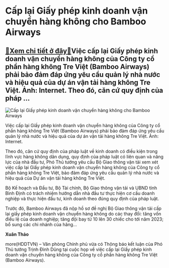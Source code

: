 Cấp lại Giấy phép kinh doanh vận chuyển hàng không cho Bamboo Airways
=====================================================================

[:gift:Xem chi tiết ở đây:gift:](https://hddtvn.com/cap-lai-giay-phep-kinh-doanh-van-chuyen-hang-khong-cho-bamboo-airways/)Việc cấp lại Giấy phép kinh doanh vận chuyển hàng không của Công ty cổ phần hàng không Tre Việt (Bamboo Airways) phải bảo đảm đáp ứng yêu cầu quản lý nhà nước và hiệu quả của dự án vận tải hàng không Tre Việt. Ảnh: Internet. Theo đó, căn cứ quy định của pháp …
--------------------------------------------------------------------------------------------------------------------------------------------------------------------------------------------------------------------------------------------------------------------





![Cấp lại Giấy phép kinh doanh vận chuyển hàng không cho Bamboo Airways](https://hddtvn.com/wp-content/uploads/2021/01/2722_unnamed.jpg "Cấp lại Giấy phép kinh doanh vận chuyển hàng không cho Bamboo Airways")


Việc cấp lại Giấy phép kinh doanh vận chuyển hàng không của Công ty cổ phần hàng không Tre Việt (Bamboo Airways) phải bảo đảm đáp ứng yêu cầu quản lý nhà nước và hiệu quả của dự án vận tải hàng không Tre Việt. Ảnh: Internet.



Theo đó, căn cứ quy định của pháp luật về kinh doanh có điều kiện trong lĩnh vực hàng không dân dụng, quy định của pháp luật có liên quan và năng lực của nhà đầu tư, Phó Thủ tướng yêu cầu Bộ Giao thông vận tải xem xét việc cấp lại Giấy phép kinh doanh vận chuyển hàng không của Công ty cổ phần hàng không Tre Việt, bảo đảm đáp ứng yêu cầu quản lý nhà nước và hiệu quả của Dự án vận tải hàng không Tre Việt.


Bộ Kế hoạch và Đầu tư, Bộ Tài chính, Bộ Giao thông vận tải và UBND tỉnh Bình Định có trách nhiệm hướng dẫn nhà đầu tư thực hiện cơ cấu doanh nghiệp và thực hiện đầu tư, kinh doanh theo đúng quy định của pháp luật.


Trước đó, Bamboo Airways đã nộp hồ sơ đề nghị Bộ Giao thông vận tải cấp lại giấy phép kinh doanh vận chuyển hàng không do các thay đổi: tăng vốn điều lệ của doanh nghiệp; tăng đội bay từ 10 lên 30 chiếc cho tới năm 2023; bổ sung các chi nhánh của hãng…




**Xuân Thảo**



more(HDDTVN) – Văn phòng Chính phủ vừa có Thông báo kết luận của Phó Thủ tướng Trịnh Đình Dũng tại cuộc họp về việc cấp lại Giấy phép kinh doanh vận chuyển hàng không của Công ty cổ phần hàng không Tre Việt (Bamboo Airways).

